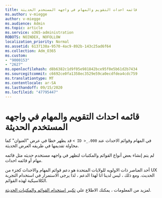 ```yaml
---
title: قائمه احداث التقويم والمهام في واجهه المستخدم الحديثة
ms.author: v-miegge
author: v-miegge
ms.audience: Admin
ms.topic: article
ms.service: o365-administration
ROBOTS: NOINDEX, NOFOLLOW
localization_priority: Normal
ms.assetid: 6137138a-9570-4ac9-892b-143c25ad6f64
ms.collection: Adm_O365
ms.custom:
- "9000153"
- "2627"
ms.openlocfilehash: d8b6382c1d9f05e981842bce95f0e5b61d2b7434
ms.sourcegitcommit: c6692ce0fa1358ec3529e59ca0ecdfdea4cdc759
ms.translationtype: MT
ms.contentlocale: ar-SA
ms.lasthandoff: 09/15/2020
ms.locfileid: "47795447"
---
```

# <a name="task-and-calendar-event-list-in-modern-ui"></a>قائمه احداث التقويم والمهام في واجهه المستخدم الحديثة

قد يظهر خطا في عرض "العنوان" كما `< ID >_.000` في المهام وقوائم الاحداث عند محاولة تقديمها في طريقه العرض الحديثة.

لم يتم إنشاء بعض أنواع القوائم والمكتبات لتظهر في واجهه مستخدم حديثه مثل قائمه مهام أو قائمه احداث.

أحد العناصر ذات الاولويه للولايات المتحدة هو دعم قوائم المهام والاحداث كجزء من UX الحديث. ومع ذلك ، ليس لدينا اتا لهذا الدعم ، لذا يرجى الاستمرار في استخدام التجربة الكلاسيكية لهذه القوائم.

لمزيد من المعلومات ، يمكنك الاطلاع علي [تكبير استخدام القوائم والمكتبات الحديثة](https://docs.microsoft.com/sharepoint/dev/transform/modernize-userinterface-lists-and-libraries).
